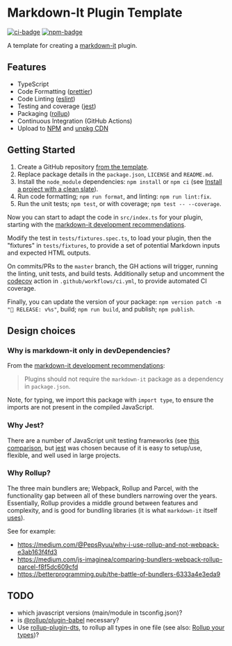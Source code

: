 # Markdown-It Plugin Template

[![ci-badge]][ci-link]
[![npm-badge]][npm-link]

A template for creating a [markdown-it](https://github.com/markdown-it/markdown-it) plugin.

## Features

- TypeScript
- Code Formatting ([prettier])
- Code Linting ([eslint])
- Testing and coverage ([jest])
- Packaging ([rollup])
- Continuous Integration (GitHub Actions)
- Upload to [NPM] and [unpkg CDN](https://unpkg.com/)

## Getting Started

1. Create a GitHub repository [from the template](https://docs.github.com/en/github-ae@latest/github/creating-cloning-and-archiving-repositories/creating-a-repository-on-github/creating-a-repository-from-a-template).
2. Replace package details in the `package.json`, `LICENSE` and `README.md`.
3. Install the `node_module` dependencies: `npm install` or `npm ci` (see [Install a project with a clean slate](https://docs.npmjs.com/cli/v7/commands/npm-ci)).
4. Run code formatting; `npm run format`, and linting: `npm run lint:fix`.
5. Run the unit tests; `npm test`, or with coverage; `npm test -- --coverage`.

Now you can start to adapt the code in `src/index.ts` for your plugin, starting with the [markdown-it development recommendations](https://github.com/markdown-it/markdown-it/blob/master/docs/development.md).

Modify the test in `tests/fixtures.spec.ts`, to load your plugin, then the "fixtures" in `tests/fixtures`, to provide a set of potential Markdown inputs and expected HTML outputs.

On commits/PRs to the `master` branch, the GH actions will trigger, running the linting, unit tests, and build tests.
Additionally setup and uncomment the [codecov](https://about.codecov.io/) action in `.github/workflows/ci.yml`, to provide automated CI coverage.

Finally, you can update the version of your package: `npm version patch -m "🚀 RELEASE: v%s"`, build; `npm run build`, and publish; `npm publish`.

## Design choices

### Why is markdown-it only in devDependencies?

From the [markdown-it development recommendations](https://github.com/markdown-it/markdown-it/blob/master/docs/development.md):

> Plugins should not require the `markdown-it` package as a dependency in `package.json`.

Note, for typing, we import this package with `import type`, to ensure the imports are not present in the compiled JavaScript.

### Why Jest?

There are a number of JavaScript unit testing frameworks (see [this comparison](https://raygun.com/blog/javascript-unit-testing-frameworks/), but [jest] was chosen because of it is easy to setup/use, flexible, and well used in large projects.

### Why Rollup?

The three main bundlers are; Webpack, Rollup and Parcel, with the functionality gap between all of these bundlers narrowing over the years.
Essentially, Rollup provides a middle ground between features and complexity, and is good for bundling libraries (it is what `markdown-it` itself [uses](https://github.com/markdown-it/markdown-it/blob/064d602c6890715277978af810a903ab014efc73/support/rollup.config.js)).

See for example:

- <https://medium.com/@PepsRyuu/why-i-use-rollup-and-not-webpack-e3ab163f4fd3>
- <https://medium.com/js-imaginea/comparing-bundlers-webpack-rollup-parcel-f8f5dc609cfd>
- <https://betterprogramming.pub/the-battle-of-bundlers-6333a4e3eda9>

## TODO

- which javascript versions (main/module in tsconfig.json)?
- is [@rollup/plugin-babel](https://www.npmjs.com/package/@rollup/plugin-babel) necessary?
- Use [rollup-plugin-dts](https://www.npmjs.com/package/rollup-plugin-dts), to rollup all types in one file (see also: [Rollup your types](https://medium.com/@martin_hotell/typescript-library-tips-rollup-your-types-995153cc81c7))?

[ci-badge]: https://github.com/executablebooks/markdown-it-plugin-template/workflows/CI/badge.svg
[ci-link]: https://github.com/executablebooks/markdown-it--plugin-template/actions
[npm-badge]: https://img.shields.io/npm/v/markdown-it-plugin-template.svg
[npm-link]: https://www.npmjs.com/package/markdown-it-plugin-template

[prettier]: https://prettier.io/
[eslint]: https://eslint.org/
[Jest]: https://facebook.github.io/jest/
[Rollup]: https://rollupjs.org
[npm]: https://www.npmjs.com
